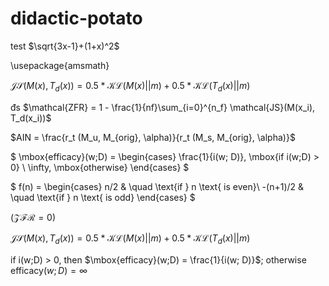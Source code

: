 # didactic-potato
test
$\sqrt{3x-1}+(1+x)^2$

\usepackage{amsmath}


$\mathcal{JS}(M(x), T_d(x)) = 0.5*\mathcal{KL}(M(x)||m)+ 0.5*\mathcal{KL}(T_d(x)||m)$

đs
$\mathcal{ZFR} = 1 - \frac{1}{nf}\sum_{i=0}^{n_f} \mathcal{JS}(M(x_i), T_d(x_i))$

$AIN = \frac{r_t (M_u, M_{orig}, \alpha)}{r_t (M_s, M_{orig}, \alpha)}$


$
\mbox{efficacy}(w;D) = \begin{cases}
  \frac{1}{i(w; D)}, \mbox{if i(w;D) > 0} \\
  \infty, \mbox{otherwise}
\end{cases}
$

$ 
f(n) =
  \begin{cases}
    n/2       & \quad \text{if } n \text{ is even}\\
    -(n+1)/2  & \quad \text{if } n \text{ is odd}
  \end{cases}
$

\($\mathcal{ZFR} = 0$\)


$\mathcal{JS}(M(x), T_d(x)) = 0.5*\mathcal{KL}(M(x)||m)+ 0.5*\mathcal{KL}(T_d(x)||m)$


if $\mbox{i(w;D) > 0}$, then $\mbox{efficacy}(w;D) = \frac{1}{i(w; D)}$; otherwise $\mbox{efficacy}(w;D) = \infty$



